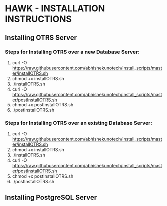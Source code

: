 HAWK - INSTALLATION INSTRUCTIONS
================================

Installing OTRS Server
-----------------------

### Steps for Installing OTRS over a new Database Server: ###

 1. curl -O https://raw.githubusercontent.com/abhishekunotech/install_scripts/master/installOTRS.sh
 2. chmod +x installOTRS.sh
 3. ./installOTRS.sh
 4. curl -O https://raw.githubusercontent.com/abhishekunotech/install_scripts/master/postInstallOTRS.sh
 5. chmod +x postInstallOTRS.sh
 6. ./postInstallOTRS.sh

### Steps for Installing OTRS over an existing Database Server: ###

 1. curl -O https://raw.githubusercontent.com/abhishekunotech/install_scripts/master/installOTRS.sh
 2. chmod +x installOTRS.sh
 3. ./installOTRS.sh
 4. curl -O https://raw.githubusercontent.com/abhishekunotech/install_scripts/master/postInstallOTRS.sh
 5. chmod +x postInstallOTRS.sh
 6. ./postInstallOTRS.sh

Installing PostgreSQL Server
-----------------------------
